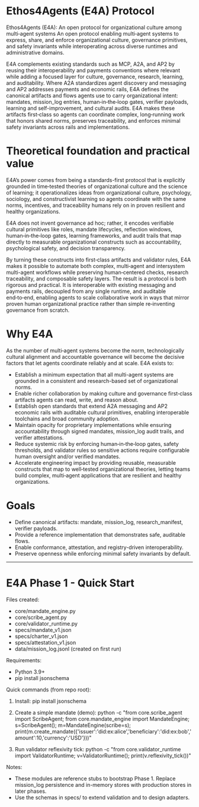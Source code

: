 # Ethos4Agents (E4A) Protocol

Ethos4Agents (E4A): An open protocol for organizational culture among multi‑agent systems
An open protocol enabling multi‑agent systems to express, share, and enforce organizational culture, governance primitives, and safety invariants while interoperating across diverse runtimes and administrative domains.

E4A complements existing standards such as MCP, A2A, and AP2 by reusing their interoperability and payments conventions where relevant while adding a focused layer for culture, governance, research, learning, and auditability. Where A2A standardizes agent discovery and messaging and AP2 addresses payments and economic rails, E4A defines the canonical artifacts and flows agents use to carry organizational intent: mandates, mission_log entries, human‑in‑the‑loop gates, verifier payloads, learning and self-improvement, and cultural audits. E4A makes these artifacts first‑class so agents can coordinate complex, long‑running work that honors shared norms, preserves traceability, and enforces minimal safety invariants across rails and implementations.

# Theoretical foundation and practical value
E4A’s power comes from being a standards-first protocol that is explicitly grounded in time‑tested theories of organizational culture and the science of learning; it operationalizes ideas from organizational culture, psychology, sociology, and constructivist learning so agents coordinate with the same norms, incentives, and traceability humans rely on in proven resilient and healthy organizations. 

E4A does not invent governance ad hoc; rather, it encodes verifiable cultural primitives like roles, mandate lifecycles, reflection windows, human‑in‑the‑loop gates, learning frameworks, and audit trails that map directly to measurable organizational constructs such as accountability, psychological safety, and decision transparency.

By turning these constructs into first‑class artifacts and validator rules, E4A makes it possible to automate both complex, multi‑agent and intersystem multi-agent workflows while preserving human‑centered checks, research traceability, and composable safety layers. The result is a protocol is both rigorous and practical. It is interoperable with existing messaging and payments rails, decoupled from any single runtime, and auditable end‑to‑end, enabling agents to scale collaborative work in ways that mirror proven human organizational practice rather than simple re‑inventing governance from scratch.

# Why E4A
As the number of multi‑agent systems become the norm, technologically cultural alignment and accountable governance will become the decisive factors that let agents coordinate reliably and at scale. E4A exists to:
- Establish a minimum expectation that all multi-agent systems are grounded in a consistent and research-based set of organizational norms. 
- Enable richer collaboration by making culture and governance first‑class artifacts agents can read, write, and reason about.
- Establish open standards that extend A2A messaging and AP2 economic rails with auditable cultural primitives, enabling interoperable toolchains and broad community adoption.
- Maintain opacity for proprietary implementations while ensuring accountability through signed mandates, mission_log audit trails, and verifier attestations.
- Reduce systemic risk by enforcing human‑in‑the‑loop gates, safety thresholds, and validator rules so sensitive actions require configurable human oversight and/or verified mandates.
- Accelerate engineering impact by providing reusable, measurable constructs that map to well‑tested organizational theories, letting teams build complex, multi‑agent applications that are resilient and healthy organizations.

# Goals
- Define canonical artifacts: mandate, mission_log, research_manifest, verifier payloads.
- Provide a reference implementation that demonstrates safe, auditable flows.
- Enable conformance, attestation, and registry-driven interoperability.
- Preserve openness while enforcing minimal safety invariants by default.


-------------------------------------------------------------------------------------------


# E4A Phase 1 - Quick Start

Files created:
- core/mandate_engine.py
- core/scribe_agent.py
- core/validator_runtime.py
- specs/mandate_v1.json
- specs/charter_v1.json
- specs/attestation_v1.json
- data/mission_log.jsonl (created on first run)

Requirements:
- Python 3.9+
- pip install jsonschema

Quick commands (from repo root):
1) Install:
   pip install jsonschema

2) Create a simple mandate (demo):
   python -c "from core.scribe_agent import ScribeAgent; from core.mandate_engine import MandateEngine; s=ScribeAgent(); m=MandateEngine(scribe=s); print(m.create_mandate({'issuer':'did:ex:alice','beneficiary':'did:ex:bob','amount':10,'currency':'USD'}))"

3) Run validator reflexivity tick:
   python -c "from core.validator_runtime import ValidatorRuntime; v=ValidatorRuntime(); print(v.reflexivity_tick())"

Notes:
- These modules are reference stubs to bootstrap Phase 1. Replace mission_log persistence and in-memory stores with production stores in later phases.
- Use the schemas in specs/ to extend validation and to design adapters.



